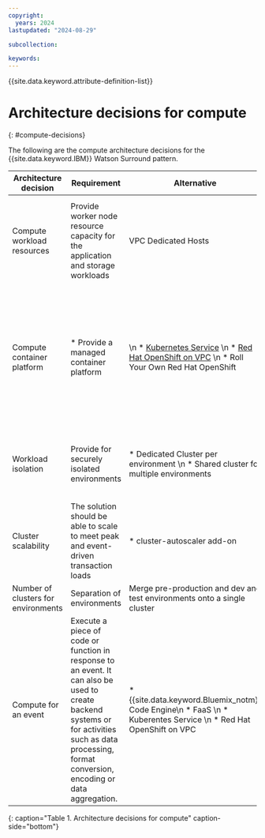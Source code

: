 ```yaml
---
copyright:
  years: 2024
lastupdated: "2024-08-29"

subcollection: 

keywords:
---
```

{{site.data.keyword.attribute-definition-list}}

# Architecture decisions for compute
{: #compute-decisions}

The following are the compute architecture decisions for the {{site.data.keyword.IBM}} Watson Surround pattern.

| Architecture decision           | Requirement                                                                      | Alternative                                                                                                                                                                            | Decision                                                                                       | Rationale                                                                                                                                                                                                                                                                                                                                                                 |
|-------------------------------------|--------------------------------------------------------------------------------------|--------------------------------------------------------------------------------------------------------------------------------------------------------------------------------------------|----------------------------------------------------------------------------------------------------|-------------------------------------------------------------------------------------------------------------------------------------------------------------------------------------------------------------------------------------------------------------------------------------------------------------------------------------------------------------------------------|
| Compute workload resources          | Provide worker node resource capacity for the application and storage workloads        | VPC Dedicated Hosts                                                                                                                                                                      | [VPC Virtual Shared](/docs/containers?topic=containers-planning_worker_nodes) | * Select small, medium, or large for the VPC Compute virtual machine size and a compute, memory, or balanced profile based on the workload requirements.  \n * x86 compute within an isolated VPC network that can be quickly provisioned and scaled based on load requirements.                                                                                                                                  |
| Compute container platform          | * Provide a managed container platform                                                 |  \n * [Kubernetes Service](/docs/containers) \n * [Red Hat OpenShift on VPC](/docs/openshift?topic=openshift-getting-started) \n * Roll Your Own Red Hat OpenShift | [Red Hat OpenShift on VPC](]/docs/openshift?topic=openshift-getting-started)   |  \n * Red Hat OpenShift on {{site.data.keyword.Bluemix_notm}} provides a managed container platform with automatic provisioning, backup and updates of master nodes, and etcd storage \n * Integration with Key Management Services (KMS) supported \n * Red Hat OpenShift VPC clusters support public and private service endpoint clusters. For security best practice for this use case, use only private endpoints. |
| Workload isolation                  | Provide for securely isolated environments                                           | * Dedicated Cluster per environment \n * Shared cluster for multiple environments                                                                                                             | * Dedicated and Shared clusters                                                                    | * Separate production and pre-production clusters.  \n * Shared cluster for dev and test environments with projects that are used for isolation between apps, app tiers, and so on, within a cluster.                                                                                                                                                                                                            |
| Cluster scalability                 | The solution should be able to scale to meet peak and event-driven transaction loads | * cluster-autoscaler add-on                                                                                                                                                                | * cluster-autoscaler add-on                                                                        | * Scale the worker pools in your Red Hat OpenShift on VPC cluster automatically to increase or decrease the number of worker nodes in the worker pool based on the sizing needs of your scheduled workloads.                                                                                                                                                                  |
| Number of clusters for environments | Separation of environments                                                           | Merge pre-production and dev and test environments onto a single cluster                                                                                                                                    | To have 3 clusters                                                                                 | Pre-production and production are identical. Best practice the dev and test environment can be unstable                                                                                                                                                                                                                                                                                |
|Compute for an event|Execute a piece of code or function in response to an event. It can also be used to create backend systems or for activities such as data processing, format conversion, encoding or data aggregation.|* {{site.data.keyword.Bluemix_notm}} Code Engine\n * FaaS \n * Kuberentes Service \n * Red Hat OpenShift on VPC|{{site.data.keyword.Bluemix_notm}} Code Engine|{{site.data.keyword.Bluemix_notm}} Code Engine is a fully managed, serverless platform built on kubernetes designed to run event-driven functions, batch jobs or containerized applications/microservices|{: caption=" Table 1: Compute architecture decision" caption-side="bottom"}|
{: caption="Table 1. Architecture decisions for compute" caption-side="bottom"} 
